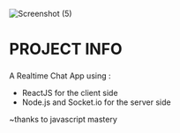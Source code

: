 ![Screenshot (5)](https://user-images.githubusercontent.com/49642656/86260970-8d932f80-bbf0-11ea-8f7c-6675efc3971a.png)


# PROJECT INFO

### 

A Realtime Chat App using :
- ReactJS for the client side 
- Node.js and Socket.io for the server side

~thanks to javascript mastery
### 
